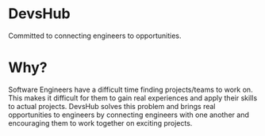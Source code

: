 # DevsHub

Committed to connecting engineers to opportunities.

# Why?

Software Engineers have a difficult time finding projects/teams to work on. This makes it difficult for them to gain real experiences and apply their skills to actual projects. DevsHub solves this problem and brings real opportunities to engineers by connecting engineers with one another and encouraging them to work together on exciting projects.
